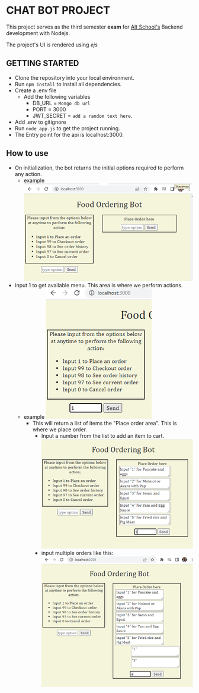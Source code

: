 # CHAT BOT PROJECT 

This project serves as the third semester **exam** for [Alt School's](altschoolafrica.com) Backend development with Nodejs.

The project's UI is rendered using *ejs*

## GETTING STARTED

* Clone the repository into your local environment.
* Run `npm install` to install all dependencies.
* Create a .env file
    * Add the following variables
        * DB_URL = `Mongo db url`
        * PORT = 3000
        * JWT_SECRET = `add a random text here`.
* Add .env to gitignore
* Run `node app.js` to get the project running.
* The Entry point for the api is localhost:3000.

## How to use
* On initialization, the bot returns the initial options required to perform any action.
    * example
        ![application screenshot](https://github.com/NonyeReeta/chatbot/blob/master/images/chatbot-init.png?raw=true)
* input 1 to get available menu. This area is where  we perform actions.
    * example
        ![application screenshot](images\chatbot1.png)
        * This will return a list of items the "Place order area". This is where we place order.
            * Input a number from the list to add an item to cart.
                ![application screenshot](images\chatbot-user1.png)
            * input multiple orders like this:
                ![application screenshot](images\chatbot-usermul.png)

